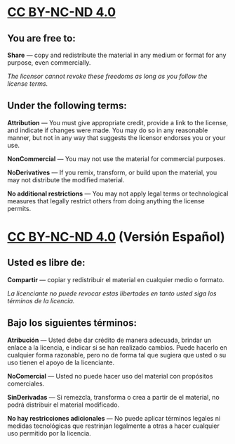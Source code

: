 # [CC BY-NC-ND 4.0](https://creativecommons.org/licenses/by-nc-nd/4.0/ "CC BY-NC-ND 4.0")

## You are free to:

**Share** — copy and redistribute the material in any medium or format
for any purpose, even commercially.

*The licensor cannot revoke these freedoms as long as you follow the license terms.*

## Under the following terms:

**Attribution** — You must give appropriate credit, provide a link to the license, and indicate if changes were made. You may do so in any reasonable manner, but not in any way that suggests the licensor endorses you or your use.

**NonCommercial** — You may not use the material for commercial purposes.

**NoDerivatives** — If you remix, transform, or build upon the material, you may not distribute the modified material.

**No additional restrictions** — You may not apply legal terms or technological measures that legally restrict others from doing anything the license permits.

# [CC BY-NC-ND 4.0](https://creativecommons.org/licenses/by-nc-nd/4.0/deed.es "CC BY-NC-ND 4.0") **(Versión Español)**

## Usted es libre de:

**Compartir** — copiar y redistribuir el material en cualquier medio o formato.

*La licenciante no puede revocar estas libertades en tanto usted siga los términos de la licencia.*

## Bajo los siguientes términos:

**Atribución** — Usted debe dar crédito de manera adecuada, brindar un enlace a la licencia, e indicar si se han realizado cambios. Puede hacerlo en cualquier forma razonable, pero no de forma tal que sugiera que usted o su uso tienen el apoyo de la licenciante.

**NoComercial** — Usted no puede hacer uso del material con propósitos comerciales.

**SinDerivadas** — Si remezcla, transforma o crea a partir de el material, no podrá distribuir el material modificado.

**No hay restricciones adicionales** — No puede aplicar términos legales ni medidas tecnológicas que restrinjan legalmente a otras a hacer cualquier uso permitido por la licencia.
